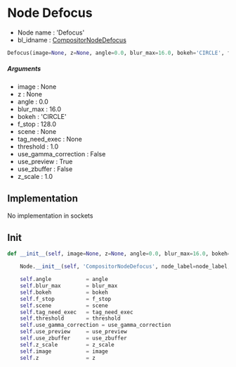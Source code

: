 # Node Defocus

- Node name : 'Defocus'
- bl_idname : [CompositorNodeDefocus](https://docs.blender.org/api/current/bpy.types.CompositorNodeDefocus.html)


``` python
Defocus(image=None, z=None, angle=0.0, blur_max=16.0, bokeh='CIRCLE', f_stop=128.0, scene=None, tag_need_exec=None, threshold=1.0, use_gamma_correction=False, use_preview=True, use_zbuffer=False, z_scale=1.0, node_label=None, node_color=None)
```
##### Arguments

- image : None
- z : None
- angle : 0.0
- blur_max : 16.0
- bokeh : 'CIRCLE'
- f_stop : 128.0
- scene : None
- tag_need_exec : None
- threshold : 1.0
- use_gamma_correction : False
- use_preview : True
- use_zbuffer : False
- z_scale : 1.0

## Implementation

No implementation in sockets

## Init

``` python
def __init__(self, image=None, z=None, angle=0.0, blur_max=16.0, bokeh='CIRCLE', f_stop=128.0, scene=None, tag_need_exec=None, threshold=1.0, use_gamma_correction=False, use_preview=True, use_zbuffer=False, z_scale=1.0, node_label=None, node_color=None):

    Node.__init__(self, 'CompositorNodeDefocus', node_label=node_label, node_color=node_color)

    self.angle           = angle
    self.blur_max        = blur_max
    self.bokeh           = bokeh
    self.f_stop          = f_stop
    self.scene           = scene
    self.tag_need_exec   = tag_need_exec
    self.threshold       = threshold
    self.use_gamma_correction = use_gamma_correction
    self.use_preview     = use_preview
    self.use_zbuffer     = use_zbuffer
    self.z_scale         = z_scale
    self.image           = image
    self.z               = z
```
